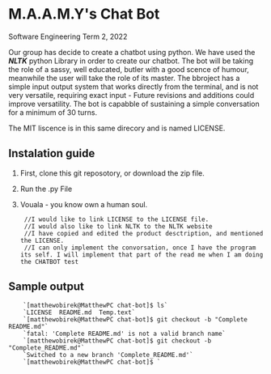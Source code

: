 # M.A.A.M.Y's Chat Bot
Software Engineering Term 2, 2022

Our group has decide to create a chatbot using python. We have used the ***NLTK*** python Library in order to create our chatbot. The bot will be taking the role of a sassy, well educated, butler with a good scence of humour, meanwhile the user will take the role of its master. The bbroject has a simple input output system that works directly from the terminal, and is not very versatile, requiring exact input - Future revisions and additions could improve versatility. The bot is capabble of sustaining a simple conversation for a minimum of 30 turns. 

The MIT liscence is in this same direcory and is named LICENSE. 

## Instalation guide
1. First, clone this git reposotory, or download the zip file. 
2. Run the .py File
3. Vouala - you know own a human soul.


        //I would like to link LICENSE to the LICENSE file.
        //I would also like to link NLTK to the NLTK website
        //I have copied and edited the product desctription, and mentioned the LICENSE.
        //I can only implement the convorsation, once I have the program its self. I will implement that part of the read me when I am doing the CHATBOT test

## Sample output
        `[matthewobirek@MatthewPC chat-bot]$ ls`
        `LICENSE  README.md  Temp.text`
        `[matthewobirek@MatthewPC chat-bot]$ git checkout -b "Complete README.md"`
        `fatal: 'Complete README.md' is not a valid branch name`
        `[matthewobirek@MatthewPC chat-bot]$ git checkout -b "Complete_README.md"`
        `Switched to a new branch 'Complete_README.md'`
        `[matthewobirek@MatthewPC chat-bot]$ `

